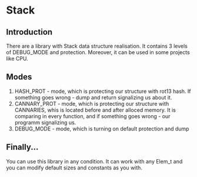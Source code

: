 # Stack

## Introduction
There are a library with Stack data structure realisation. It contains 3 levels of DEBUG_MODE and protection. Moreover, it can be used in some projects like CPU. 

## Modes
1. HASH_PROT - mode, which is protecting our structure with rot13 hash. If something goes wrong - dump and return signalizing us about it.
2. CANNARY_PROT - mode, which is protecting our structure with CANNARIES, whis is located before and after alloced memory. It is comparing in every function, and if something goes wrong - our programm signalizing us.
3. DEBUG_MODE - mode, which is turning on default protection and dump

## Finally...
You can use this library in any condition. It can work with any Elem_t and you can modify default sizes and constants as you with. 
